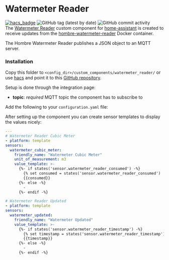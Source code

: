 # Watermeter Reader
[![hacs_badge](https://img.shields.io/badge/HACS-Custom-orange.svg)](https://github.com/custom-components/hacs) ![GitHub tag (latest by date)](https://img.shields.io/github/v/tag/hombrelab/home-assistant-watermeter-reader) ![GitHub commit activity](https://img.shields.io/github/last-commit/hombrelab/home-assistant-watermeter-reader)  
The [Watermeter Reader](https://github.com/hombrelab/home-assistant-watermeter-reader) custom component for [home-assistant](https://www.home-assistant.io) is created to receive updates from the [hombre-watermeter-reader](https://github.com/hombrelab/hombre-watermeter-reader) Docker container.

The Hombre Watermeter Reader publishes a JSON object to an MQTT server.  

### Installation
Copy this folder to `<config_dir>/custom_components/watermeter_reader/` or use [hacs](https://github.com/custom-components/hacs) and point it to this [GitHub repository](https://github.com/hombrelab/home-assistant-watermeter-reader).  

Setup is done through the integration page:
- **topic**: _required_ MQTT topic the component has to subscribe to

Add the following to your `configuration.yaml` file:

After setting up the component you can create sensor templates to display the values nicely:
```yaml
---
# Watermeter Reader Cubic Meter
- platform: template
sensors:
  watermeter_cubic_meter:
    friendly_name: "Watermeter Cubic Meter"
    unit_of_measurement: m3
    value_template: >-
      {%- if states('sensor.watermeter_reader_consumed') -%}
        {% set consumed = states('sensor.watermeter_reader_consumed') | float / 1000 | round(3) %}
        {{consumed}}
      {%- else -%}
        -
      {%- endif -%}

# Watermeter Reader Updated
- platform: template
sensors:
  watermeter_updated:
    friendly_name: "Watermeter Updated"
    value_template: >-
      {%- if states('sensor.watermeter_reader_timestamp') -%}
        {% set timestamp = states('sensor.watermeter_reader_timestamp') | int | timestamp_custom('%H:%M:%S', true) %}
        {{timestamp}}
      {%- else -%}
        -
      {%- endif -%}
```
